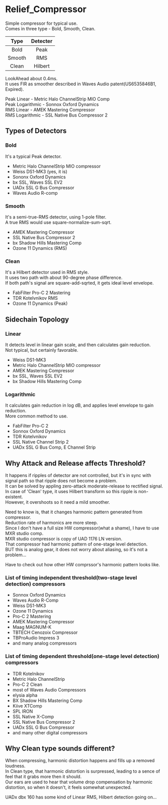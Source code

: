 # Relief_Compressor  

Simple compressor for typical use.  
Comes in three type - Bold, Smooth, Clean.  

|  Type  | Detecter |
|:------:|:--------:|
|  Bold  |   Peak   |
| Smooth |    RMS   |
|  Clean |  Hilbert |

LookAhead about 0.4ms.  
It uses FIR as smoother described in Waves Audio patent(US6535846B1, Expired).  

Peak Linear - Metric Halo ChannelStrip MIO Comp  
Peak Logarithmic - Sonnox Oxford Dynamics  
RMS Linear - AMEK Mastering Compressor  
RMS Logarithmic - SSL Native Bus Compressor 2  

## Types of Detectors  

### Bold  

It's a typical Peak detector.  

- Metric Halo ChannelStrip MIO compressor
- Weiss DS1-MK3 (yes, it is)
- Sononx Oxford Dynamics
- bx SSL, Waves SSL EV2
- UADx SSL G Bus Compressor
- Waves Audio R-comp

### Smooth  

It's a semi-true-RMS detector, using 1-pole filter.  
A true RMS would use square-normalize-sum-sqrt.  

- AMEK Mastering Compressor
- SSL Native Bus Compressor 2
- bx Shadow Hills Mastering Comp
- Ozone 11 Dynamics (RMS)

### Clean  

It's a Hilbert detector used in RMS style.  
It uses two path with about 90-degree phase difference.  
If both path's signal are square-add-sqrted, it gets ideal level envelope.  

- FabFilter Pro-C 2 Mastering
- TDR Kotelvnikov RMS
- Ozone 11 Dynamics (Peak)

## Sidechain Topology  

### Linear  

It detects level in linear gain scale, and then calculates gain reduction.  
Not typical, but certainly favorable.  

- Weiss DS1-MK3
- Metric Halo ChannelStrip MIO compressor
- AMEK Mastering Compressor
- bx SSL, Waves SSL EV2
- bx Shadow Hills Mastering Comp

### Logarithmic  

It calculates gain reduction in log dB, and applies level envelope to gain reduction.  
More common method to use.  

- FabFilter Pro-C 2
- Sonnox Oxford Dynamics
- TDR Kotelvnikov
- SSL Native Channel Strip 2
- UADx SSL G Bus Comp, E Channel Strip

## Why Attack and Release affects Threshold?  

It happens if ripples of detector are not controlled, but it's in sync with signal path so that ripple does not become a problem.  
It can be solved by appling zero-attack moderate-release to rectified signal.  
In case of 'Clean' type, it uses Hilbert transform so this ripple is non-existent.  
However, it overshoots so it need a mild smoother.  

Need to know is, that it changes harmonic pattern generated from compressor.  
Reduction rate of harmonics are more steep.  
Since I don't have a full size HW compressor(what a shame), I have to use MXR studio comp.  
MXR studio compressor is copy of UAD 1176 LN version.  
That compressor had harmonic pattern of one-stage level detection.  
BUT this is analog gear, it does not worry about aliasing, so it's not a problem...  

Have to check out how other HW comprssor's harmonic pattern looks like.  

### List of timing independent threshold(two-stage level detection) compressors  

- Sonnox Oxford Dynamics
- Waves Audio R-Comp
- Weiss DS1-MK3
- Ozone 11 Dynamics
- Pro-C 2 Mastering
- AMEK Mastering Compressor
- Maag MAGNUM-K
- TBTECH Cenozoix Compressor
- TBProAudio Impress 3
- and many analog compressors

### List of timing dependent threshold(one-stage level detection) compressors  

- TDR Kotelnikov
- Metric Halo ChannelStrip
- Pro-C 2 Clean
- most of Waves Audio Compressors
- elysia alpha
- BX Shadow Hills Mastering Comp
- Kiive XTComp
- SPL IRON
- SSL Native X-Comp
- SSL Native Bus Compressor 2
- UADx SSL G Bus Compressor
- and many other digital compressors

## Why Clean type sounds different?  

When compressing, harmonic distortion happens and fills up a removed loudness.  
In Clean type, that harmonic distortion is surpressed, leading to a sence of feel that it grabs more then it should.  
Our ears are used to hear that volume drop compensation by harmonic distortion, so when it doesn't, it feels somewhat unexpected.  

UADx dbx 160 has some kind of Linear RMS, Hilbert detection going on...  
